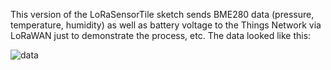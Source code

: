 This version of the LoRaSensorTile sketch sends BME280 data (pressure, temperature, humidity) as well as battery voltage to the Things Network via LoRaWAN just to demonstrate the process, etc. The data looked like this:

![data](https://user-images.githubusercontent.com/6698410/35026323-42420b1e-faff-11e7-9c01-a1dca39500c2.jpg)
